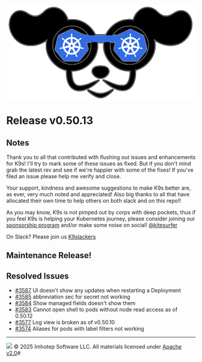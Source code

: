 <img src="https://raw.githubusercontent.com/derailed/k9s/master/assets/k9s.png" align="center" width="800" height="auto"/>

# Release v0.50.13

## Notes

Thank you to all that contributed with flushing out issues and enhancements for K9s!
I'll try to mark some of these issues as fixed. But if you don't mind grab the latest rev
and see if we're happier with some of the fixes!
If you've filed an issue please help me verify and close.

Your support, kindness and awesome suggestions to make K9s better are, as ever, very much noted and appreciated!
Also big thanks to all that have allocated their own time to help others on both slack and on this repo!!

As you may know, K9s is not pimped out by corps with deep pockets, thus if you feel K9s is helping your Kubernetes journey,
please consider joining our [sponsorship program](https://github.com/sponsors/derailed) and/or make some noise on social! [@kitesurfer](https://twitter.com/kitesurfer)

On Slack? Please join us [K9slackers](https://join.slack.com/t/k9sers/shared_invite/zt-3360a389v-ElLHrb0Dp1kAXqYUItSAFA)

## Maintenance Release!

## Resolved Issues

* [#3587](https://github.com/derailed/k9s/issues/3587) UI doesn't show any updates when restarting a Deployment
* [#3585](https://github.com/derailed/k9s/issues/3585) abbreviation sec for secret not working
* [#3584](https://github.com/derailed/k9s/issues/3584) Show managed fields doesn't show them
* [#3583](https://github.com/derailed/k9s/issues/3583) Cannot open shell to pods without node read access as of 0.50.12
* [#3577](https://github.com/derailed/k9s/issues/3577) Log view is broken as of v0.50.10
* [#3574](https://github.com/derailed/k9s/issues/3574) Aliases for pods with label filters not working

---
<img src="https://raw.githubusercontent.com/derailed/k9s/master/assets/imhotep_logo.png" width="32" height="auto"/> © 2025 Imhotep Software LLC. All materials licensed under [Apache v2.0](http://www.apache.org/licenses/LICENSE-2.0)#